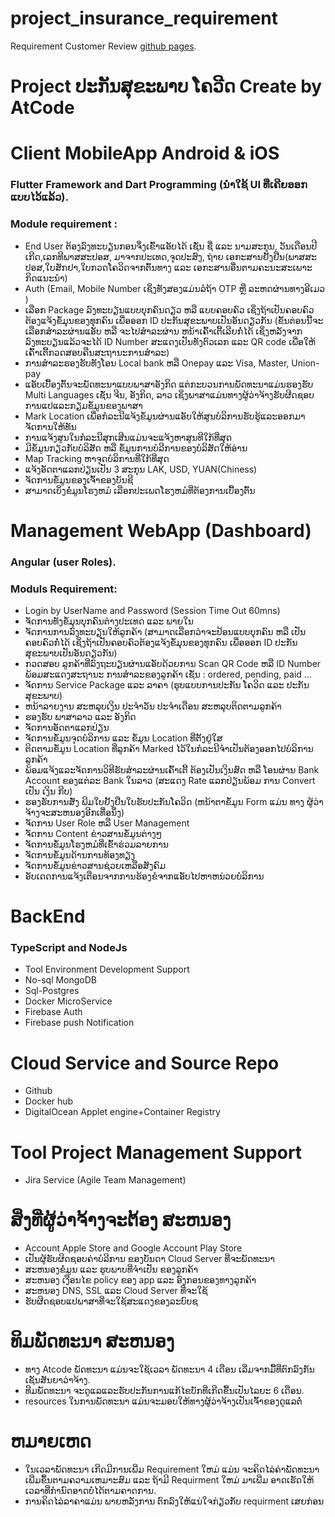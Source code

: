 # project_insurance_requirement
Requirement Customer Review
[github pages](https://github.com/kothsada/project_insurance_requirement).

# Project ປະກັນສຸຂະພາບ ໂຄວີດ Create by AtCode

# Client MobileApp Android & iOS
### Flutter Framework and Dart Programming (ນຳໃຊ້ UI ທີ່ເຄີຍອອກແບບໄວ້ແລ້ວ).
### Module requirement :
  - End User ຕ້ອງລົງທະບຽນກອນຈຶ່ງເຂົ້າແອັບໄດ້ ເຊັ່ນ ຊື່ ແລະ ນາມສະກຸນ, ວັນເດືອນປີເກີດ,ເລກທີພາສສະປອສ, ມາຈາກປະເທດ,ຈຸດປະສົງ, ຖ່າຍ ເອກະສານຢັ້ງຢືນ(ພາສສະປອສ,ໃບສັກຢາ,ໃບກວດໂຄວິດຈາກຕົ້ນທາງ ແລະ ເອກະສານອື່ນຕາມຄະນະສະເພາະ  ກິດແນະນຳ)
  - Auth (Email, Mobile Number ເຊິ່ງທັງສອງແມ່ນລໍຖ້າ OTP ຫຼື ລະຫດຜ່ານທາງອີເມວ )
  - ເລືອກ Package ລົງທະບຽນແບບບຸກຄົນດຽວ ຫລື ແບບຄອບຄົວ ເຊິ່ງຖ້າເປັນຄອບຄົວຕ້ອງແຈ້ງຂໍ້ມຸນຂອງທຸກຄົນ ເພື່ອອອກ ID ປະກັນສຸຂະພາບເປັນອັນດຽວກັນ (ຂັ້ນຕ່ອນນີ້ຈະເລືອກສຳລະຜ່ານແອັບ ຫລື ຈະໄປສຳລະຜ່ານ ຫນ້າເຄົ້າເຕີ້ເລີຍກໍ່ໄດ້ ເຊິ່ງຫລັງຈາກລົງທະບຽນແລ້ວຈະໄດ້ ID Number ສະແດງເປັນທັງຕົວເລກ ແລະ QR code ເພື່ອໃຫ້ ເຄົ້າເຕີ້ກວດສອບຄືນສະຖານະການສຳລະ)
  - ການສຳລະຮອງຮັບທັງໂອນ Local bank ຫລື Onepay ແລະ Visa, Master, Union-pay
  - ແອັບເບື້ອງຕົ້ນຈະພັດທະນາແບບພາສາອັງກິດ ແຕ່ກະບວນການພັດທະນາແມ່ນຮອງຮັບ Multi Languages ເຊັ່ນ ຈີນ, ອັງກິດ, ລາວ ເຊິ່ງພາສາແມ່ນທາງຜູ້ວ່າຈ້າງຮັບຜີດຊອບການແປແລະກຽມຂໍ້ມູນຂອງພາສາ
  - Mark Location ເພື່ອກໍລະນີແຈ້ງຂໍ້ມູນຜ່ານແອັບໃຫ້ສູນບໍລິການຮັບຮູ້ແລະອອກມາຈັດການໃຫ້ທັນ
  - ການແຈ້ງສູນໃນກໍລະນີສຸກເສີນແມ່ນຈະແຈ້ງຫາສູນທີໃກ້ທີ່ສຸດ
  - ມີຂໍ້ມູນກຽວກັບບໍລິສັດ ຫລື ຂໍ້ມູນການບໍລີການຂອງບໍລິສັດໃຫ້ອ່ານ
  - Map Tracking  ຫາຈຸດບໍລິການທີ່ໃກ້ທີ່ສຸດ
  - ແຈ້ງອັດຕາແລກປ່ຽນເປັນ 3 ສະກຸນ LAK, USD, YUAN(Chiness)
  - ຈັດການຂໍ້ມູນຂອງເຈົ້າຂອງບັນຊີ
  - ສາມາດເບິ່ງຂໍ່ມູນໂຮງຫມໍ ເລືອກປະເພດໂຮງຫມໍທີ່ຕ້ອງການເບື້ອງຕົ້ນ

# Management WebApp (Dashboard)
### Angular (user Roles).
### Moduls Requirement: 
  - Login by UserName and Password (Session Time Out 60mns)
  - ຈັດການທັງຂໍ້ມຸນບຸກຄົນຕ່າງປະເທດ ແລະ ພາຍໃນ
  - ຈັດການການລົງທະບຽນໃຫ້ລູກຄ້າ (ສາມາດເລືອກວ່າຈະປ້ອນແບບບຸກຄົນ ຫລື ເປັນຄອບຄົວກໍ່ໄດ້ ເຊິ່ງຖ້າເປັນຄອບຄົວຕ້ອງແຈ້ງຂໍ້ມຸນຂອງທຸກຄົນ ເພື່ອອອກ ID ປະກັນສຸຂະພາບເປັນອັນດຽວກັນ)
  - ກວດສອບ ລູກຄ້າທີ່ລົງຖະບຽນຜ່ານແອັບດ້ວຍການ Scan QR Code ຫລື ID Number ພ້ອມສະແດງສະຖານະ ການສຳລະຂອງລູກຄ້າ ເຊັ່ນ : ordered, pending, paid …
  - ຈັດການ Service Package ແລະ ລາຄາ (ຮູບແບບການປະກັນ ໂຄວິດ ແລະ ປະກັນສຸຂະພາບ)
  - ຫນ້າລາຍງານ ສະຫລຸບເງິນ ປະຈຳວັນ ປະຈຳເດືອນ ສະຫລຸບຕິດຕາມລູກຄ້າ
  - ຮອງຮັບ ພາສາລາວ ແລະ ອັງກິດ
  - ຈັດການອັດຕາແລກປ່ຽນ
  - ຈັດການຂໍ້ມູນຈຸດບໍລິການ ແລະ ຂໍ້ມູນ Location ທີ່ຕັ້ງຢູ່ໃສ
  - ຕິດຕາມຂໍ້ມູນ Location ທີ່ລູກຄ້າ Marked ໄວ້ໃນກໍລະນີຈຳເປັນຕ້ອງອອກໄປບໍລິການລູກຄ້າ
  - ພ້ອມແຈ້ງແລະຈັດການວິທີຮັບສຳລະຜ່ານເຄົ້າເຕີ້ ຕ້ອງເປັນເງິນສົດ ຫລື ໂອນຜ່ານ Bank Account ຂອງແຕ່ລະ Bank ໃນລາວ (ສະແດງ Rate ແລກປ່ຽນພ້ອມ ການ Convert ເປັນ ເງິນ ກີບ)
  - ຮອງຮັບການສັ່ງ ພີມໃບຢັ້ງຢືນໃບຮັບປະກັນໂຄວິດ (ຫນ້າຕາຂໍ້ມູນ Form ແມ່ນ  ທາງ ຜູ້ວ່າຈ້າງຈະສະຫນອງອີກເທື່ອນຶ່ງ)
  - ຈັດການ User Role ຫລື User Management
  - ຈັດການ Content ຂ່າວສານຂໍ້ມູນຕ່າງໆ
  - ຈັດການຂໍ້ມູນໂຮງຫມໍທີ່ເຂົ້າຮ່ວມລາຍການ
  - ຈັດການຂໍ້ມູນດ້ານການທ້ອງທຽງ
  - ຈັດການຂໍ້ມູນຂ່າວສານຊ່ວຍເຫລືອສັງຄົມ
  - ອັບເດດການແຈ້ງເຕືອນຈາກການຮ້ອງຂໍຈາກແອັບໄປຫາຫນ່ວຍບໍລິການ

# BackEnd
### TypeScript and NodeJs
- Tool Environment Development Support
- No-sql MongoDB
- Sql-Postgres
- Docker MicroService
- Firebase Auth
- Firebase push Notification

# Cloud Service and Source Repo
- Github
- Docker hub
- DigitalOcean Applet engine+Container Registry

# Tool Project Management Support
- Jira Service (Agile Team Management)

# ສິ່ງທີ່ຜູ້ວ່າຈ້າງຈະຕ້ອງ ສະຫນອງ
-  Account Apple Store and Google Account Play Store
- ເປັນຜູ້ຮັບຜິດຊອບຄ່າບໍລີການ ຂອງບັນດາ Cloud Server ທີ່ຈະພັດທະນາ
- ສະຫນອງຂໍ່ມູນ ແລະ ຮູບພາບທີ່ຈຳເປັນ ຂອງລູກຄ້າ
- ສະຫນອງ ເງືອນໄຂ policy ຂອງ app ແລະ ອົງກອນຂອງທາງລູກຄ້າ
- ສະຫນອງ DNS, SSL ແລະ Cloud Server ທີ່ຈະໃຊ້
- ຮັບຜີດຊອບແປພາສາທີ່ຈະໃຊ້ສະແດງຂອງລະບົບຊ

# ທິມພັດທະນາ ສະຫນອງ
- ທາງ Atcode ພັດທະນາ ແມ່ນຈະໃຊ້ເວລາ ພັດທະນາ 4 ເດືອນ ເລີ່ມຈາກມື້ທີ່ຕົກລົງກັນເຊັນສັນຍາວ່າຈ້າງ.
- ທີມພັດທະນາ ຈະດູແລແລະຮັບປະກັນການແກ້ໄຂບັກທີ່ເກີດຂື້ນເປັນໄລຍະ 6 ເດືອນ.
- resources ໃນການພັດທະນາ ແມ່ນຈະມອບໃຫ້ທາງຜູ້ວ່າຈ້າງເປັນເຈົ້າຂອງດູແລຕໍ່

# ຫມາຍເຫດ
- ໃນເວລາພັດທະນາ ເກີດມີການເພີ່ມ Requirement ໃຫມ່ ແມ່ນ ຈະຄິດໄລ່ຄ່າພັດທະນາເພີ່ມຂຶ້ນຕາມຄວາມເຫມາະສົມ ແລະ ຖ້າມີ Requirment ໃຫມ່ ມາເພີ່ມ ອາດເຮັດໃຫ້ເວລາທີ່ກຳນົດອາດບໍ່ໄດ້ຕາມຄາດການ.
- ການຄິດໄລ່ລາຄາແມ່ນ ພາຍຫລັງການ ຕົກລົງໃຫ້ແນ່ໃຈກ່ຽວກັບ requirment ເສຍກ່ອນ
